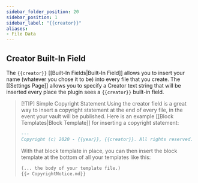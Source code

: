```yaml
---
sidebar_folder_position: 20
sidebar_position: 1
sidebar_label: "{{creator}}"
aliases:
- File Data
---
```

## Creator Built-In Field
The `{{creator}}` [[Built-In Fields|Built-In Field]] allows you to insert your name (whatever you chose it to be) into every file that you create. The [[Settings Page]] allows you to specify a Creator text string that will be inserted every place the plugin sees a `{{creator}}` built-in field. 


> [!TIP] Simple Copyright Statement
> Using the creator field is a great way to insert a copyright statement at the end of every file, in the event your vault will be published. Here is an example [[Block Templates|Block Template]] for inserting a copyright statement:
> ```md title="CopyrightNotice.md"
> ---
> Copyright (c) 2020 - {{year}}, {{creator}}. All rights reserved. 
> ```
> 
> With that block template in place, you can then insert the block template at the bottom of all your templates like this:
> ```md title="Sample Template File"
> (... the body of your template file.)
> {{> CopyrightNotice.md}}
> ```
